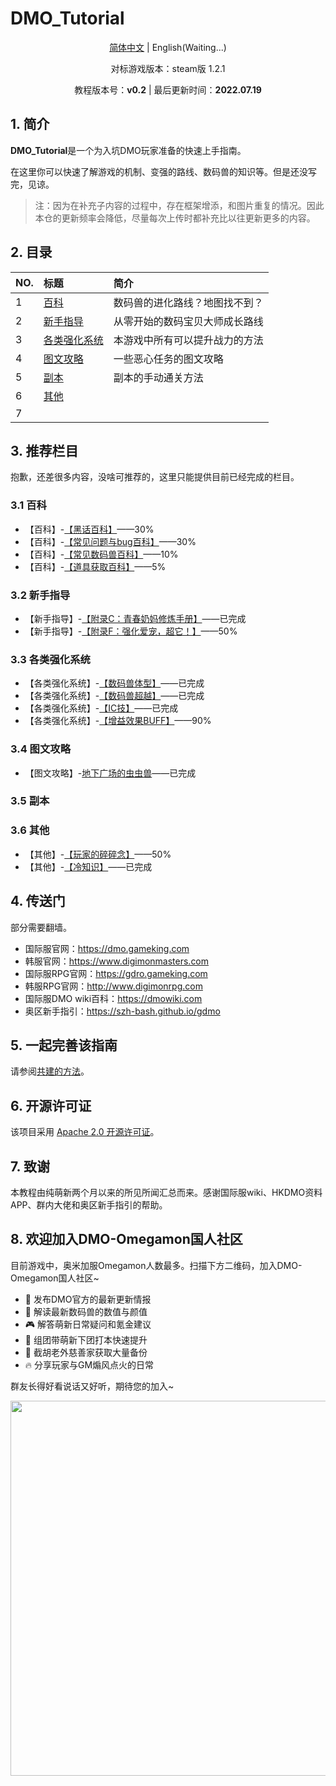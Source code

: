 # DMO_Tutorial

<div align="center">

[简体中文](README.md) | English(Waiting...)

对标游戏版本：steam版 1.2.1

教程版本号：<b>v0.2</b> | 最后更新时间：<b>2022.07.19</b>
</div>

## 1. 简介

**DMO_Tutorial**是一个为入坑DMO玩家准备的快速上手指南。

在这里你可以快速了解游戏的机制、变强的路线、数码兽的知识等。但是还没写完，见谅。

> 注：因为在补充子内容的过程中，存在框架增添，和图片重复的情况。因此本仓的更新频率会降低，尽量每次上传时都补充比以往更新更多的内容。

## 2. 目录

| NO. | 标题                                   | 简介                         |
| :-- | :------------------------------------- | :-------------------------- |
| 1   | [百科](1.百科/README.md)                | 数码兽的进化路线？地图找不到？ |
| 2   | [新手指导](2.新手指导/README.md)         | 从零开始的数码宝贝大师成长路线 |
| 3   | [各类强化系统](3.各类强化系统/README.md) | 本游戏中所有可以提升战力的方法 |
| 4   | [图文攻略](4.图文攻略/README.md)         | 一些恶心任务的图文攻略         |
| 5   | [副本](5.副本/README.md)                | 副本的手动通关方法            |
| 6   | [其他](6.其他/README.md)                |                             |
| 7   |                                        |                             |

## 3. 推荐栏目

抱歉，还差很多内容，没啥可推荐的，这里只能提供目前已经完成的栏目。

### 3.1 百科

 - 【百科】-[【黑话百科】](1.百科/黑话百科.md)——30%
 - 【百科】-[【常见问题与bug百科】](1.百科/常见问题与bug百科.md)——30%
 - 【百科】-[【常见数码兽百科】](1.百科/常见数码兽百科.md)——10%
 - 【百科】-[【道具获取百科】](1.百科/道具获取百科.md)——5%

### 3.2 新手指导

 - 【新手指导】-[【附录C：青春奶妈修炼手册】](2.新手指导/附录C：青春奶妈修炼手册.md)——已完成
 - 【新手指导】-[【附录F：强化爱宠，超它！】](2.新手指导/附录F：强化爱宠，超它！.md)——50%

### 3.3 各类强化系统

 - 【各类强化系统】-[【数码兽体型】](3.各类强化系统/数码兽体型.md)——已完成
 - 【各类强化系统】-[【数码兽超越】](3.各类强化系统/数码兽超越.md)——已完成
 - 【各类强化系统】-[【IC技】](3.各类强化系统/IC技.md)——已完成
 - 【各类强化系统】-[【增益效果BUFF】](3.各类强化系统/增益效果BUFF.md)——90%

### 3.4 图文攻略

 - 【图文攻略】-[地下广场的虫虫兽](4.图文攻略/其他-地下广场的虫虫兽.md)——已完成

### 3.5 副本



### 3.6 其他

 - 【其他】-[【玩家的碎碎念】](6.其他/玩家的碎碎念.md)——50%
 - 【其他】-[【冷知识】](6.其他/冷知识.md)——已完成

## 4. 传送门

部分需要翻墙。

 - 国际服官网：https://dmo.gameking.com
 - 韩服官网：https://www.digimonmasters.com
 - 国际服RPG官网：https://gdro.gameking.com
 - 韩服RPG官网：http://www.digimonrpg.com
 - 国际服DMO wiki百科：https://dmowiki.com
 - 奥区新手指引：https://szh-bash.github.io/gdmo

## 5. 一起完善该指南

请参阅[共建的方法](6.其他/共建的方法.md)。

## 6. 开源许可证

该项目采用 [Apache 2.0 开源许可证](LICENSE)。

## 7. 致谢

本教程由纯萌新两个月以来的所见所闻汇总而来。感谢国际服wiki、HKDMO资料APP、群内大佬和奥区新手指引的帮助。

## 8. 欢迎加入DMO-Omegamon国人社区

目前游戏中，奥米加服Omegamon人数最多。扫描下方二维码，加入DMO-Omegamon国人社区~

- 📰 发布DMO官方的最新更新情报
- 📝 解读最新数码兽的数值与颜值
- 🎮 解答萌新日常疑问和氪金建议
- 🚀 组团带萌新下团打本快速提升
- 👾 截胡老外慈善家获取大量备份
- 🔥 分享玩家与GM煽风点火的日常

群友长得好看说话又好听，期待您的加入~

<div align="center">
<img src="imgs/QQ群.jpg" height="600px" />
</div>
